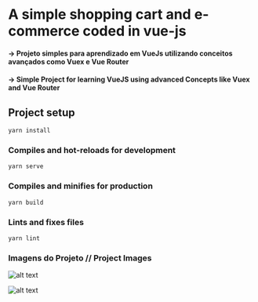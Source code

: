 # A simple shopping cart and e-commerce coded in vue-js

#### -> Projeto simples para aprendizado em VueJs utilizando conceitos avançados como Vuex e Vue Router

#### -> Simple Project for learning VueJS using advanced Concepts like Vuex and Vue Router

## Project setup

```
yarn install
```

### Compiles and hot-reloads for development

```
yarn serve
```

### Compiles and minifies for production

```
yarn build
```

### Lints and fixes files

```
yarn lint
```

### Imagens do Projeto // Project Images

![alt text]('./imgs/MainScreen.png')

![alt text]('./imgs/Carrinho.png')
